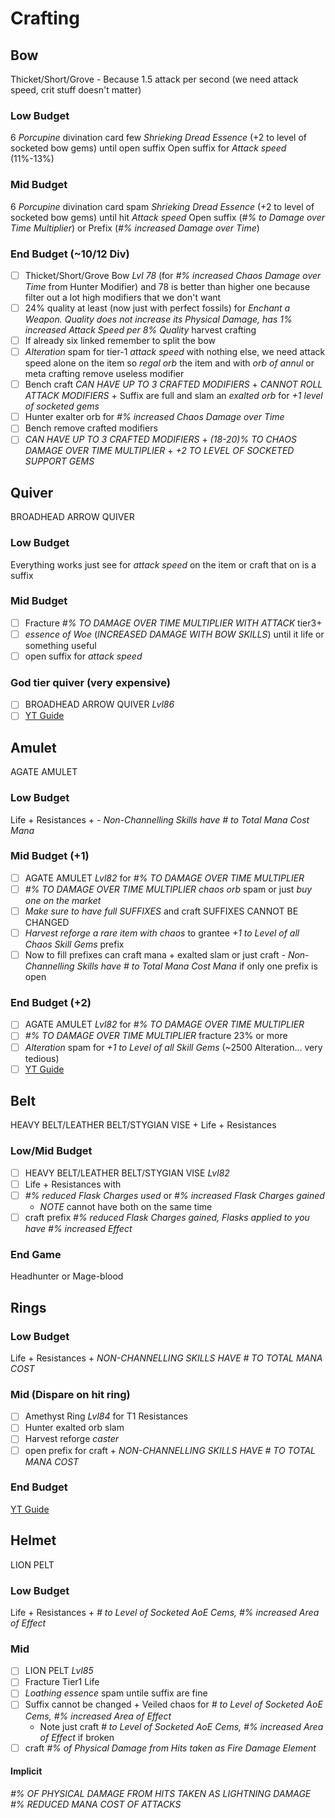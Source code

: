 # Crafting

## Bow

Thicket/Short/Grove - Because 1.5 attack per second (we need attack speed, crit stuff doesn't matter)

### Low Budget

6 _Porcupine_ divination card
few _Shrieking Dread Essence_ (+2 to level of socketed bow gems) until open suffix
Open suffix for _Attack speed_ (11%-13%)

### Mid Budget

6 _Porcupine_ divination card
spam _Shrieking Dread Essence_ (+2 to level of socketed bow gems) until hit _Attack speed_
Open suffix (_#% to Damage over Time Multiplier_) or Prefix (_#% increased Damage over Time_)

### End Budget (~10/12 Div)

- [ ] Thicket/Short/Grove Bow _Lvl 78_ (for _#% increased Chaos Damage over Time_ from Hunter Modifier) and 78 is better than higher one because filter out a lot high modifiers that we don't want
- [ ] 24% quality at least (now just with perfect fossils) for _Enchant a Weapon. Quality does not increase its Physical Damage, has 1% increased Attack Speed per 8% Quality_ harvest crafting
- [ ] If already six linked remember to split the bow
- [ ] _Alteration_ spam for tier-1 _attack speed_ with nothing else, we need attack speed alone on the item so _regal orb_ the item and with _orb of annul_ or meta crafting remove useless modifier
- [ ] Bench craft _CAN HAVE UP TO 3 CRAFTED MODIFIERS_ + _CANNOT ROLL ATTACK MODIFIERS_ + Suffix are full and slam an _exalted orb_ for _+1 level of socketed gems_
- [ ] Hunter exalter orb for _#% increased Chaos Damage over Time_
- [ ] Bench remove crafted modifiers
- [ ] _CAN HAVE UP TO 3 CRAFTED MODIFIERS_ + _(18-20)% TO CHAOS DAMAGE OVER TIME MULTIPLIER_ + _+2 TO LEVEL OF SOCKETED SUPPORT GEMS_

## Quiver

BROADHEAD ARROW QUIVER

### Low Budget

Everything works just see for _attack speed_ on the item or craft that on is a suffix

### Mid Budget

- [ ] Fracture _#% TO DAMAGE OVER TIME MULTIPLIER WITH ATTACK_ tier3+
- [ ] _essence of Woe_ (_INCREASED DAMAGE WITH BOW SKILLS_) until it life or something useful
- [ ] open suffix for _attack speed_

### God tier quiver (very expensive)

- [ ] BROADHEAD ARROW QUIVER _Lvl86_
- [ ] [YT Guide](https://youtu.be/327_qVnPOq8?si=g4zIbnt6EQp6Yb65&t=1688)

## Amulet

AGATE AMULET

### Low Budget

Life + Resistances + _- Non-Channelling Skills have # to Total Mana Cost Mana_

### Mid Budget (+1)

- [ ] AGATE AMULET _Lvl82_ for _#% TO DAMAGE OVER TIME MULTIPLIER_
- [ ] _#% TO DAMAGE OVER TIME MULTIPLIER_ _chaos orb_ spam or just _buy one on the market_
- [ ] _Make sure to have full SUFFIXES_ and craft SUFFIXES CANNOT BE CHANGED
- [ ] _Harvest reforge a rare item with chaos_ to grantee _+1 to Level of all Chaos Skill Gems_ prefix
- [ ] Now to fill prefixes can craft mana + exalted slam or just craft _- Non-Channelling Skills have # to Total Mana Cost Mana_ if only one prefix is open

### End Budget (+2)

- [ ] AGATE AMULET _Lvl82_ for _#% TO DAMAGE OVER TIME MULTIPLIER_
- [ ] _#% TO DAMAGE OVER TIME MULTIPLIER_ fracture 23% or more
- [ ] _Alteration_ spam for _+1 to Level of all Skill Gems_ (~2500 Alteration... very tedious)
- [ ] [YT Guide](https://youtu.be/327_qVnPOq8?si=VQsC7LAaR9p2T4rK&t=2401)

## Belt

HEAVY BELT/LEATHER BELT/STYGIAN VISE + Life + Resistances

### Low/Mid Budget

- [ ] HEAVY BELT/LEATHER BELT/STYGIAN VISE _Lvl82_
- [ ] Life + Resistances with
- [ ] _#% reduced Flask Charges used_ or _#% increased Flask Charges gained_
  - _NOTE_ cannot have both on the same time
- [ ] craft prefix _#% reduced Flask Charges gained, Flasks applied to you have #% increased Effect_

### End Game

Headhunter or Mage-blood

## Rings

### Low Budget

Life + Resistances + _NON-CHANNELLING SKILLS HAVE # TO TOTAL MANA COST_

### Mid (Dispare on hit ring)

- [ ] Amethyst Ring _Lvl84_ for T1 Resistances
- [ ] Hunter exalted orb slam
- [ ] Harvest reforge _caster_
- [ ] open prefix for craft + _NON-CHANNELLING SKILLS HAVE # TO TOTAL MANA COST_

### End Budget

[YT Guide](https://youtu.be/327_qVnPOq8?si=LPsK8HKar9X0Zs8a&t=4208)

## Helmet

LION PELT

### Low Budget

Life + Resistances + _# to Level of Socketed AoE Cems, #% increased Area of Effect_

### Mid

- [ ] LION PELT _Lvl85_
- [ ] Fracture Tier1 Life
- [ ] _Loathing essence_ spam untile suffix are fine
- [ ] Suffix cannot be changed + Veiled chaos for _# to Level of Socketed AoE Cems, #% increased Area of Effect_
  - Note just craft _# to Level of Socketed AoE Cems, #% increased Area of Effect_ if broken
- [ ] craft _#% of Physical Damage from Hits taken as Fire Damage Element_

#### Implicit

_#% OF PHYSICAL DAMAGE FROM HITS TAKEN AS LIGHTNING DAMAGE_
_#% REDUCED MANA COST OF ATTACKS_

## 
